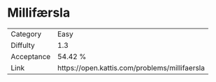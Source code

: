 # Millifærsla

<table>
    <tr>
        <td>Category</td>
        <td>Easy</td>
    </tr>
    <tr>
        <td>Diffulty</td>
        <td>1.3</td>
    </tr>
    <tr>
        <td>Acceptance</td>
        <td>54.42 %</td>
    </tr>
    <tr>
        <td>Link</td>
        <td>https://open.kattis.com/problems/millifaersla</td>
    </tr>
</table>